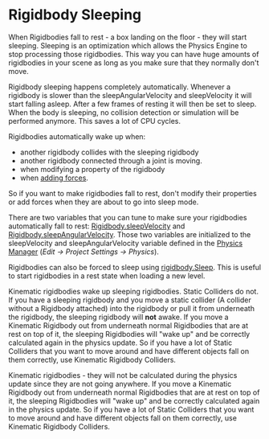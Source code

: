 Rigidbody Sleeping
==================


When Rigidbodies fall to rest - a box landing on the floor - they will start sleeping. Sleeping is an optimization which allows the Physics Engine to stop processing those rigidbodies. This way you can have huge amounts of rigidbodies in your scene as long as you make sure that they normally don't move.

Rigidbody sleeping happens completely automatically. Whenever a rigidbody is slower than the sleepAngularVelocity and sleepVelocity it will start falling asleep. After a few frames of resting it will then be set to sleep. When the body is sleeping, no collision detection or simulation will be performed anymore. This saves a lot of CPU cycles.

Rigidbodies automatically wake up when:
* another rigidbody collides with the sleeping rigidbody
* another rigidbody connected through a joint is moving.
* when modifying a property of the rigidbody
* when [adding forces](scriptref:rigidbody.addforce.html.html).

So if you want to make rigidbodies fall to rest, don't modify their properties or add forces when they are about to go into sleep mode.

There are two variables that you can tune to make sure your rigidbodies automatically fall to rest: [Rigidbody.sleepVelocity](scriptref:rigidbody-sleepvelocity.html.html) and [Rigidbody.sleepAngularVelocity](scriptref:rigidbody-sleepangularvelocity.html.html). Those two variables are initialized to the sleepVelocity and sleepAngularVelocity variable defined in the [Physics Manager](class-physicsmanager.html) (_Edit -> Project Settings -> Physics_).

Rigidbodies can also be forced to sleep using [rigidbody.Sleep](scriptref:rigidbody.sleep.html.html). This is useful to start rigidbodies in a rest state when loading a new level.


Kinematic rigidbodies wake up sleeping rigidbodies. Static Colliders do not.
If you have a sleeping rigidbody and you move a static collider (A collider without a Rigidbody attached) into the rigidbody or pull it from underneath the rigidbody, the sleeping rigidbody will __not__ awake.
If you move a Kinematic Rigidbody out from underneath normal Rigidbodies that are at rest on top of it, the sleeping Rigidbodies will "wake up" and be correctly calculated again in the physics update.  So if you have a lot of Static Colliders that you want to move around and have different objects fall on them correctly, use Kinematic Rigidbody Colliders.


Kinematic rigidbodies - they will not be calculated during the physics update since they are not going anywhere.  If you move a Kinematic Rigidbody out from underneath normal Rigidbodies that are at rest on top of it, the sleeping Rigidbodies will "wake up" and be correctly calculated again in the physics update.  So if you have a lot of Static Colliders that you want to move around and have different objects fall on them correctly, use Kinematic Rigidbody Colliders.
